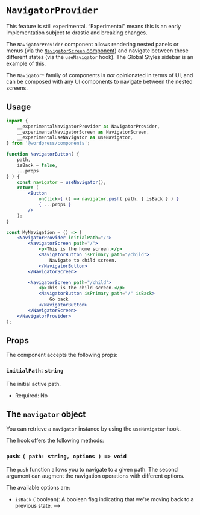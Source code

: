 # `NavigatorProvider`

<div class="callout callout-alert">
This feature is still experimental. “Experimental” means this is an early implementation subject to drastic and breaking changes.
</div>

The `NavigatorProvider` component allows rendering nested panels or menus (via the [`NavigatorScreen` component](/packages/components/src/navigator/navigator-screen/README.md)) and navigate between these different states (via the `useNavigator` hook). The Global Styles sidebar is an example of this.

The `Navigator*` family of components is _not_ opinionated in terms of UI, and can be composed with any UI components to navigate between the nested screens.

## Usage

```jsx
import {
	__experimentalNavigatorProvider as NavigatorProvider,
	__experimentalNavigatorScreen as NavigatorScreen,
	__experimentalUseNavigator as useNavigator,
} from '@wordpress/components';

function NavigatorButton( {
	path,
	isBack = false,
	...props
} ) {
	const navigator = useNavigator();
	return (
		<Button
			onClick={ () => navigator.push( path, { isBack } ) }
			{ ...props }
		/>
	);
}

const MyNavigation = () => (
	<NavigatorProvider initialPath="/">
		<NavigatorScreen path="/">
			<p>This is the home screen.</p>
			<NavigatorButton isPrimary path="/child">
				Navigate to child screen.
			</NavigatorButton>
		</NavigatorScreen>

		<NavigatorScreen path="/child">
			<p>This is the child screen.</p>
			<NavigatorButton isPrimary path="/" isBack>
				Go back
			</NavigatorButton>
		</NavigatorScreen>
	</NavigatorProvider>
);
```

## Props

The component accepts the following props:

### `initialPath`: `string`

The initial active path.

-   Required: No

## The `navigator` object

You can retrieve a `navigator` instance by using the `useNavigator` hook.

The hook offers the following methods:

### `push`: `( path: string, options ) => void`

The `push` function allows you to navigate to a given path. The second argument can augment the navigation operations with different options.

The available options are:

- `isBack` (`boolean): A boolean flag indicating that we're moving back to a previous state. -->
